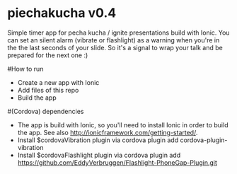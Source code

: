 # piechakucha v0.4
Simple timer app for pecha kucha / ignite presentations build with Ionic.
You can set an silent alarm (vibrate or flashlight) as a warning  when you're in the the last seconds of your slide. So it's a signal to wrap your talk and be prepared for the next one :)

#How to run

- Create a new app with Ionic
- Add files of this repo
- Build the app


#(Cordova) dependencies
- The app is build with Ionic, so you'll need to install Ionic in order to build the app. See also http://ionicframework.com/getting-started/.
- Install $cordovaVibration plugin via cordova plugin add cordova-plugin-vibration
- Install $cordovaFlashlight plugin via cordova plugin add https://github.com/EddyVerbruggen/Flashlight-PhoneGap-Plugin.git


